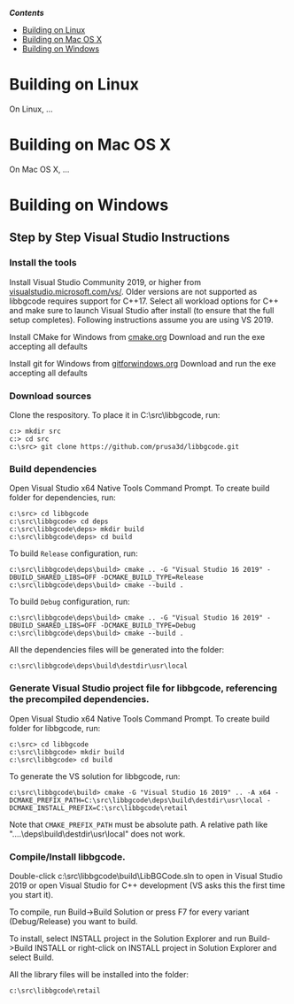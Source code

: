 _**Contents**_

  * [Building on Linux](#building-on-linux)
  * [Building on Mac OS X](#building-on-mac-os-x)
  * [Building on Windows](#building-on-windows)
  
# Building on Linux

On Linux, ...

# Building on Mac OS X

On Mac OS X, ...

# Building on Windows

## Step by Step Visual Studio Instructions

### Install the tools

Install Visual Studio Community 2019, or higher from [visualstudio.microsoft.com/vs/](https://visualstudio.microsoft.com/vs/).
Older versions are not supported as libbgcode requires support for C++17.
Select all workload options for C++ and make sure to launch Visual Studio after install (to ensure that the full setup completes).
Following instructions assume you are using VS 2019.

Install CMake for Windows from [cmake.org](https://cmake.org/)
Download and run the exe accepting all defaults

Install git for Windows from [gitforwindows.org](https://gitforwindows.org/)
Download and run the exe accepting all defaults

### Download sources

Clone the respository.
To place it in C:\src\libbgcode, run:
```
c:> mkdir src
c:> cd src
c:\src> git clone https://github.com/prusa3d/libbgcode.git
```

### Build dependencies

Open Visual Studio x64 Native Tools Command Prompt.
To create build folder for dependencies, run:
```
c:\src> cd libbgcode
c:\src\libbgcode> cd deps
c:\src\libbgcode\deps> mkdir build
c:\src\libbgcode\deps> cd build
```

To build `Release` configuration, run:
```
c:\src\libbgcode\deps\build> cmake .. -G "Visual Studio 16 2019" -DBUILD_SHARED_LIBS=OFF -DCMAKE_BUILD_TYPE=Release
c:\src\libbgcode\deps\build> cmake --build .
```

To build `Debug` configuration, run:
```
c:\src\libbgcode\deps\build> cmake .. -G "Visual Studio 16 2019" -DBUILD_SHARED_LIBS=OFF -DCMAKE_BUILD_TYPE=Debug
c:\src\libbgcode\deps\build> cmake --build .
```

All the dependencies files will be generated into the folder:
```
c:\src\libbgcode\deps\build\destdir\usr\local
```

### Generate Visual Studio project file for libbgcode, referencing the precompiled dependencies.

Open Visual Studio x64 Native Tools Command Prompt.
To create build folder for libbgcode, run:
```
c:\src> cd libbgcode
c:\src\libbgcode> mkdir build
c:\src\libbgcode> cd build
```

To generate the VS solution for libbgcode, run:
```
c:\src\libbgcode\build> cmake -G "Visual Studio 16 2019" .. -A x64 -DCMAKE_PREFIX_PATH=C:\src\libbgcode\deps\build\destdir\usr\local -DCMAKE_INSTALL_PREFIX=C:\src\libbgcode\retail
```
Note that `CMAKE_PREFIX_PATH` must be absolute path. A relative path like "....\deps\build\destdir\usr\local" does not work.

### Compile/Install libbgcode.

Double-click c:\src\libbgcode\build\LibBGCode.sln to open in Visual Studio 2019 or open Visual Studio for C++ development (VS asks this the first time you start it).

To compile, run Build->Build Solution or press F7 for every variant (Debug/Release) you want to build.

To install, select INSTALL project in the Solution Explorer and run Build->Build INSTALL or right-click on INSTALL project in Solution Explorer and select Build.

All the library files will be installed into the folder:
```
c:\src\libbgcode\retail
```
